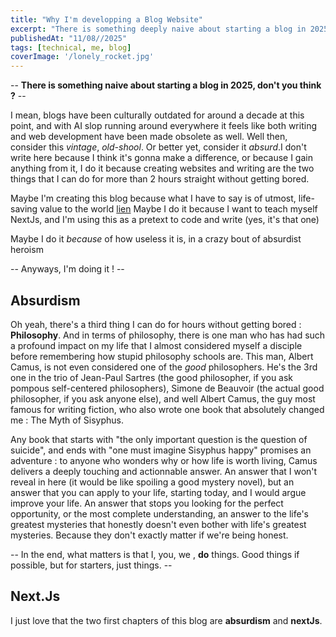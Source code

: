 ```yaml
---
title: "Why I'm developping a Blog Website"
excerpt: "There is something deeply naive about starting a blog in 2025, don't you think ?"
publishedAt: "11/08//2025"
tags: [technical, me, blog]
coverImage: '/lonely_rocket.jpg'
---
```


-- **There is something naive about starting a blog in 2025, don't you think ?** --

I mean, blogs have been culturally outdated for around a decade at this point, and with AI slop running around everywhere it feels like both writing and web development have been made obsolete as well. Well then, consider this *vintage*, *old-shool*. Or better yet, consider it *absurd*.I don't write here because I think it's gonna make a difference, or because I gain anything from it, I do it because creating websites and writing are the two things that I can do for more than 2 hours straight without getting bored.


Maybe I'm creating this blog because what I have to say is of utmost, life-saving value to the world
[lien](google.com)
Maybe I do it because I want to teach myself NextJs, and I'm using this as a pretext to code and write (yes, it's that one)

Maybe I do it *because* of how useless it is, in a crazy bout of absurdist heroism 


-- Anyways, I'm doing it ! --

## Absurdism

Oh yeah, there's a third thing I can do for hours without getting bored : **Philosophy**.
And in terms of philosophy, there is one man who has had such a profound impact on my life that I almost considered myself a disciple before remembering how stupid philosophy schools are. This man, Albert Camus, is not even considered one of the *good* philosophers. He's the 3rd one in the trio of Jean-Paul Sartres (the good philosopher, if you ask pompous self-centered philosophers), Simone de Beauvoir (the actual good philosopher, if you ask anyone else), and well Albert Camus, the guy most famous for writing fiction, who also wrote one book that absolutely changed me : The Myth of Sisyphus. 


Any book that starts with "the only important question is the question of suicide", and ends with "one must imagine Sisyphus happy" promises an adventure : to anyone who wonders why or how life is worth living, Camus delivers a deeply touching and actionnable answer. An answer that I won't reveal in here (it would be like spoiling a good mystery novel), but an answer that you can apply to your life, starting today, and I would argue improve your life. An answer that stops you looking for the perfect opportunity, or the most complete understanding, an answer to the life's greatest mysteries that honestly doesn't even bother with life's greatest mysteries. Because they don't exactly matter if we're being honest. 


-- In the end, what matters is that I, you, we , **do** things. Good things if possible, but for starters, just things. --

## Next.Js

I just love that the two first chapters of this blog are **absurdism** and **nextJs**. 